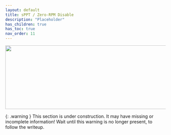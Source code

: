 ```yaml
---
layout: default
title: sPPT / Zero-RPM Disable
description: "Placeholder"
has_children: true
has_toc: true
nav_order: 11
---
```


<p align="center">
  <img width="650" height="200" src="../../../assets/HeadersPPT.png">
</p>

{: .warning }
This section is under construction. It may have missing or incomplete information! Wait until this warning is no longer present, to follow the writeup.
